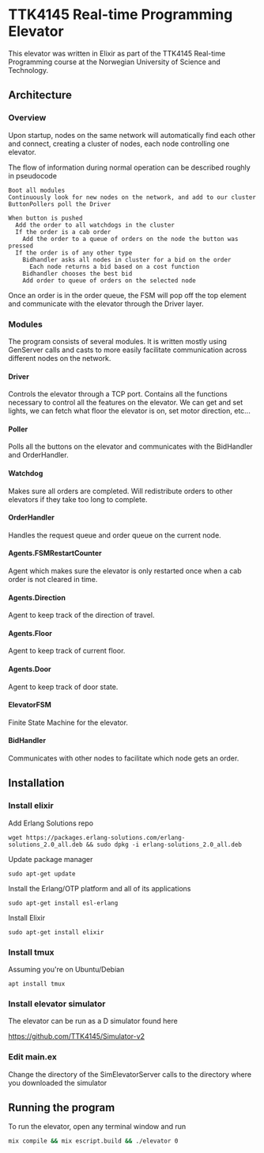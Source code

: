 # TTK4145 Real-time Programming Elevator
This elevator was written in Elixir as part of the TTK4145 Real-time Programming course at the Norwegian University of Science and Technology.

## Architecture
### Overview
Upon startup, nodes on the same network will automatically find each other and connect, creating a cluster of nodes, each node controlling one elevator.

The flow of information during normal operation can be described roughly in pseudocode 

```
Boot all modules
Continuously look for new nodes on the network, and add to our cluster
ButtonPollers poll the Driver

When button is pushed
  Add the order to all watchdogs in the cluster
  If the order is a cab order
    Add the order to a queue of orders on the node the button was pressed
  If the order is of any other type
    Bidhandler asks all nodes in cluster for a bid on the order
      Each node returns a bid based on a cost function
    Bidhandler chooses the best bid
    Add order to queue of orders on the selected node
```
Once an order is in the order queue, the FSM will pop off the top element and communicate with the elevator through the Driver layer.


### Modules
The program consists of several modules. It is written mostly using GenServer calls and casts to more easily facilitate communication across different nodes on the network.  

#### Driver
Controls the elevator through a TCP port. Contains all the functions necessary to control all the features on the elevator. We can get and set lights, we can fetch what floor the elevator is on, set motor direction, etc... 

#### Poller
Polls all the buttons on the elevator and communicates with the BidHandler and OrderHandler.
      
#### Watchdog
Makes sure all orders are completed. Will redistribute orders to other elevators if they take too long to complete.
      
#### OrderHandler
Handles the request queue and order queue on the current node.

#### Agents.FSMRestartCounter
Agent which makes sure the elevator is only restarted once when a cab order is not cleared in time.
      
#### Agents.Direction
Agent to keep track of the direction of travel.

#### Agents.Floor
Agent to keep track of current floor.

#### Agents.Door
Agent to keep track of door state.

#### ElevatorFSM
Finite State Machine for the elevator.

#### BidHandler
Communicates with other nodes to facilitate which node gets an order.

## Installation

### Install elixir
Add Erlang Solutions repo

`wget https://packages.erlang-solutions.com/erlang-solutions_2.0_all.deb && sudo dpkg -i erlang-solutions_2.0_all.deb`

Update package manager

`sudo apt-get update`

Install the Erlang/OTP platform and all of its applications

`sudo apt-get install esl-erlang`

Install Elixir

`sudo apt-get install elixir`

### Install tmux
Assuming you're on Ubuntu/Debian

`apt install tmux`

### Install elevator simulator
The elevator can be run as a D simulator found here

https://github.com/TTK4145/Simulator-v2

### Edit main.ex
Change the directory of the SimElevatorServer calls to the directory where you downloaded the simulator

## Running the program
To run the elevator, open any terminal window and run

```bash
mix compile && mix escript.build && ./elevator 0
```
